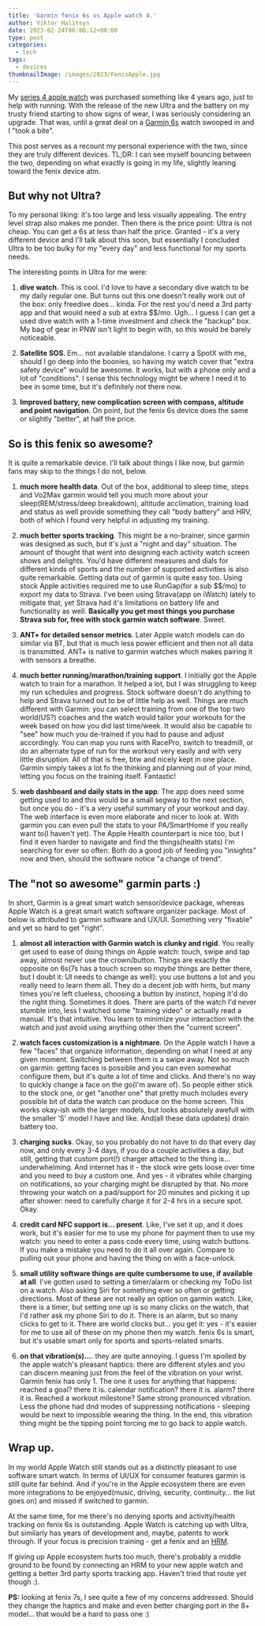 ```yaml
---
title: 'Garmin fenix 6s vs Apple watch 4.'
author: Viktor Halitsyn
date: 2023-02-24T06:00:12+00:00
type: post
categories:
  - tech
tags:
  - devices
thumbnailImage: /images/2023/FenixApple.jpg
---
```


My [series 4 apple watch][2] was purchased something like 4 years ago, just to help with running. With the release of the new Ultra and the battery on my trusty friend starting to show signs of wear, I was seriously considering an upgrade. That was, until a great deal on a [Garmin 6s][1] watch swooped in and I "took a bite". 

This post serves as a recount my personal experience with the two, since they are truly different devices. TL;DR: I can see myself bouncing between the two, depending on what exactly is going in my life, slightly leaning toward the fenix device atm.

## But why not Ultra?

To my personal liking: it's too large and less visually appealing. The entry level strap also makes me ponder. Then there is the price point: Ultra is not cheap. You can get a 6s at less than half the price. Granted - it's a very different device and I'll talk about this soon, but essentially I concluded Ultra to be too bulky for my "every day" and less functional for my sports needs.

The interesting points in Ultra for me were:

1. **dive watch**. This is cool. I'd love to have a secondary dive watch to be my daily regular one. But turns out this one doesn't really work out of the box: only freedive does... kinda. For the rest you'd need a 3rd party app and that would need a sub at extra $$/mo. Ugh... I guess I can get a used dive watch with a 1-time investment and check the "backup" box. My bag of gear in PNW isn't light to begin with, so this would be barely noticeable.

2. **Satellite SOS**. Em... not available standalone. I carry a SpotX with me, should I go deep into the boonies, so having my watch cover that "extra safety device" would be awesome. It works, but with a phone only and a lot of "conditions". I sense this technology might be where I need it to bee in some time, but it's definitely not there now.

3. **Improved battery, new complication screen with compass, altitude and point navigation**. On point, but the fenix 6s device does the same or slightly "better", at half the price.

## So is this fenix so awesome?

It is quite a remarkable device. I'll talk about things I like now, but garmin fans may skip to the things I do not, below. 
1. **much more health data**. Out of the box, additional to sleep time, steps and Vo2Max garmin would tell you much more about your sleep(REM/stress/deep breakdown), altitude acclimation, training load and status as well provide something they call "body battery" and HRV, both of which I found very helpful in adjusting my training.

2. **much better sports tracking**. This might be a no-brainer, since garmin was designed as such, but it's just a "night and day" situation. The amount of thought that went into designing each activity watch screen shows and delights. You'd have different measures and dials for different kinds of sports and the number of supported activities is also quite remarkable. Getting data out of garmin is quite easy too. Using stock Apple activities required me to use RunGap(for a sub $$/mo) to export my data to Strava. I've been using Strava(app on iWatch) lately to mitigate that, yet Strava had it's limitations on battery life and functionality as well. 
**Basically you get most things you purchase Strava sub for, free with stock garmin watch software**. Sweet.

3. **ANT+ for detailed sensor metrics**. Later Apple watch models can do similar via BT, but that is much less power efficient and then not all data is transmitted. ANT+ is native to garmin watches which makes pairing it with sensors a breathe.

4. **much better running/marathon/training support**. I initially got the Apple watch to train for a marathon. It helped a lot, but I was struggling to keep my run schedules and progress. Stock software doesn't do anything to help and Strava turned out to be of little help as well. Things are much different with Garmin: you can select training from one of the top two world(US?) coaches and the watch would tailor your workouts for the week based on how you did last time/week. It would also be capable to "see" how much you de-trained if you had to pause and adjust accordingly. You can map you runs with RacePro, switch to treadmill, or do an alternate type of run for the workout very easily and with very little disruption. All of that is free, btw and nicely kept in one place. Garmin simply takes a lot fo the thinking and planning out of your mind, letting you focus on the training itself. Fantastic!

5. **web dashboard and daily stats in the app**. The app does need some getting used to and this would be a small segway to the next section, but once you do - it's a very useful summary of your workout and day. The web interface is even more elaborate and nicer to look at. With garmin you can even pull the stats to your PA/SmartHome if you really want to(I haven't yet). The Apple Health counterpart is nice too, but I find it even harder to navigate and find the things(health stats) I'm searching for ever so often. Both do a good job of feeding you "insights" now and then, should the software notice "a change of trend".

## The "not so awesome" garmin parts :)

In short, Garmin is a great smart watch sensor/device package, whereas Apple Watch is a great smart watch software organizer package. Most of below is attributed to garmin software and UX/UI. Something very "fixable" and yet so hard to get "right".

1. **almost all interaction with Garmin watch is clunky and rigid**. You really get used to ease of doing things on Apple watch: touch, swipe and tap away, almost never use the crown/button. Things are exactly the opposite on 6s(7s has a touch screen so _maybe_ things are better there, but I doubt it: UI needs to change as well): you use buttons a lot and you really need to learn them all. They do a decent job with hints, but many times you're left clueless, choosing a button by instinct, hoping it'd do the right thing. Sometimes it does. There are parts of the watch I'd never stumble into, less I watched some "training video" or actually read a manual. It's that intuitive. You learn to minimize your interaction with the watch and just avoid using anything other then the "current screen".

2. **watch faces customization is a nightmare**. On the Apple watch I have a few "faces" that organize information, depending on what I need at any given moment. Switching between them is a swipe away. Not so much on garmin: getting faces is possible and you can even somewhat configure them, but it's quite a lot of time and clicks. And there's no way to quickly change a face on the go(I'm aware of). So people either stick to the stock one, or get "another one" that pretty much includes every possible bit of data the watch can produce on the home screen. This works okay-ish with the larger models, but looks absolutely awefull with the smaller 'S' model I have and like. And(all these data updates) drain battery too.

3. **charging sucks**. Okay, so you probably do not have to do that every day now, and only every 3-4 days, if you do a couple activities a day, but still, getting that custom port(!) charger attached to the thing is... underwhelming. And internet has it - the stock wire gets loose over time and you need to buy a custom one. And yes - it vibrates while charging on notifications, so your charging might be disrupted by that. No more throwing your watch on a pad/support for 20 minutes and picking it up after shower: need to carefully charge it for 2-4 hrs in a secure spot. Okay.

4. **credit card NFC support is... present**. Like, I've set it up, and it does work, but it's easier for me to use my phone for payment then to use my watch: you need to enter a pass code every time, using watch buttons. If you make a mistake you need to do it all over again. Compare to pulling out your phone and having the thing on with a face-unlock.

5. **small utility software things are quite cumbersome to use, if available at all**. I've gotten used to setting a timer/alarm or checking my ToDo list on a watch. Also asking Siri for something ever so often or getting directions. Most of these are not really an option on garmin watch. Like, there is a timer, but setting one up is so many clicks on the watch, that I'd rather ask my phone Siri to do it. There is an alarm, but so many clicks to get to it. There are world clocks but... you get it: yes - it's easier for me to use all of these on my phone then my watch. fenix 6s is smart, but it's usable smart only for sports and sports-related smarts.

6. **on that vibration(s)...**. they are quite annoying. I guess I'm spoiled by the apple watch's pleasant haptics: there are different styles and you can discern meaning just from the feel of the vibration on your wrist. 
Garmin fenix has only 1. The one it uses for anything that happens: reached a goal? there it is. calendar notification? there it is. alarm? there it is. Reached a workout milestone? Same strong pronounced vibration. Less the phone had dnd modes of suppressing notifications - sleeping would be next to impossible wearing the thing. In the end, this vibration thing might be the tipping point forcing me to go back to apple watch.

## Wrap up.
In my world Apple Watch still stands out as a distinctly pleasant to use software smart watch. In terms of UI/UX for consumer features garmin is still quite far behind. And if you're in the Apple ecosystem there are even more integrations to be enjoyed(music, driving, security, continuity... the list goes on) and missed if switched to garmin.

At the same time, for me there's no denying sports and activity/health tracking on fenix 6s is outstanding. Apple Watch is catching up with Ultra, but similarly has years of development and, maybe, patents to work through. If your focus is precision training - get a fenix and an [HRM][3].

If giving up Apple ecosystem hurts too much, there's probably a middle ground to be found by connecting an HRM to your new apple watch and getting a better 3rd party sports tracking app. Haven't tried that route yet though :).

**PS:** looking at fenix 7s, I see quite a few of my concerns addressed. Should they change the haptics and make and even better charging port in the 8+ model... that would be a hard to pass one :)





 [1]: https://www.wired.com/review/garmin-fenix-6s-pro/
 [2]: https://www.amazon.com/Apple-Watch-GPS-44mm-Space-Aluminium/dp/B07K3HLMTF
 [3]: https://www.polar.com/us-en/sensors/h10-heart-rate-sensor/
 [4]: https://csa-iot.org/all-solutions/zigbee/
 [5]: https://www.z-wave.com

